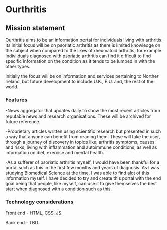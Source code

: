 # Ourthritis

## Mission statement

Ourthritis aims to be an information portal for individuals living with arthritis. Its initial focus will be on psoriatic arthritis as there is limited knowledge on the subject when compared to the likes of rheumatoid arthritis, for example. Indiviiduals diagnosed with psoriatic arthritis can find it difficult to find specific information on the condition as it tends to be lumped in with the other types.

Initially the focus will be on information and services pertaining to Norther Ireland, but future development to include U.K., E.U. and, the rest of the world.


### Features

-News aggregator that updates daily to show the most recent articles from reputable news and research organisations. These will be archived for future reference.


-Proprietary articles written using scientific research but presented in such a way that anyone can benefit from reading them. These will take the user, through a journey of discovery in topics like; arthritis symptoms, causes, and risks; living with inflammation and autoimmune conditions, as well as information on diet, exercise and mental health.


-As a sufferer of psoriatic arthritis myself, I would have been thankful for a portal such as this in the first few months and years of diagnosis. As I was studying Biomedical Science at the time, I was able to find alot of this information myself. I have decided to try and create this portal with the end goal being that people, like myself, can use it to give themselves the best start when diagnosed with a condition such as this.


### Technology considerations

Front end - HTML, CSS, JS.


Back end - TBD.